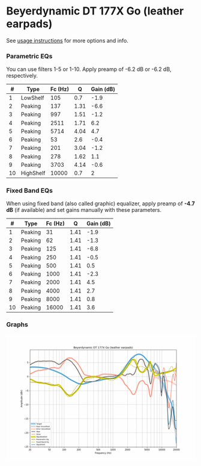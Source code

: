 # Beyerdynamic DT 177X Go (leather earpads)
See [usage instructions](https://github.com/jaakkopasanen/AutoEq#usage) for more options and info.

### Parametric EQs
You can use filters 1-5 or 1-10. Apply preamp of -6.2 dB or -6.2 dB, respectively.

|   # | Type      |   Fc (Hz) |    Q |   Gain (dB) |
|-----|-----------|-----------|------|-------------|
|   1 | LowShelf  |       105 | 0.7  |        -1.9 |
|   2 | Peaking   |       137 | 1.31 |        -6.6 |
|   3 | Peaking   |       997 | 1.51 |        -1.2 |
|   4 | Peaking   |      2511 | 1.71 |         6.2 |
|   5 | Peaking   |      5714 | 4.04 |         4.7 |
|   6 | Peaking   |        53 | 2.6  |        -0.4 |
|   7 | Peaking   |       201 | 3.04 |        -1.2 |
|   8 | Peaking   |       278 | 1.62 |         1.1 |
|   9 | Peaking   |      3703 | 4.14 |        -0.6 |
|  10 | HighShelf |     10000 | 0.7  |         2   |

### Fixed Band EQs
When using fixed band (also called graphic) equalizer, apply preamp of **-4.7 dB** (if available) and set gains manually with these parameters.

|   # | Type    |   Fc (Hz) |    Q |   Gain (dB) |
|-----|---------|-----------|------|-------------|
|   1 | Peaking |        31 | 1.41 |        -1.9 |
|   2 | Peaking |        62 | 1.41 |        -1.3 |
|   3 | Peaking |       125 | 1.41 |        -6.8 |
|   4 | Peaking |       250 | 1.41 |        -0.5 |
|   5 | Peaking |       500 | 1.41 |         0.5 |
|   6 | Peaking |      1000 | 1.41 |        -2.3 |
|   7 | Peaking |      2000 | 1.41 |         4.5 |
|   8 | Peaking |      4000 | 1.41 |         2.7 |
|   9 | Peaking |      8000 | 1.41 |         0.8 |
|  10 | Peaking |     16000 | 1.41 |         3.6 |

### Graphs
![](./Beyerdynamic%20DT%20177X%20Go%20(leather%20earpads).png)
